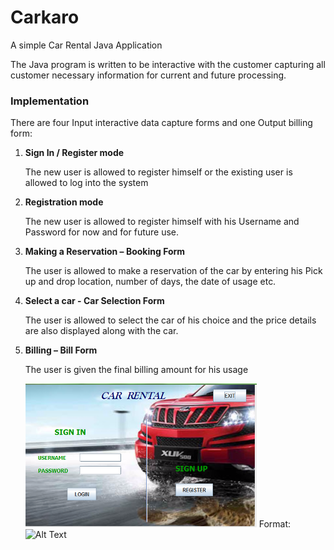 # Carkaro
A simple Car Rental Java Application

The Java program is written to be interactive with the customer capturing all customer necessary information for current and future processing. 

### Implementation

There are four Input interactive data capture forms and one Output billing form:

1.	**Sign In / Register mode**

    The new user is allowed to register himself or the existing user is allowed to log into the system	
    
2.	**Registration mode**

    The new user is allowed to register himself with his Username and Password for now and for future use.
    
3.	**Making a Reservation – Booking Form**

    The user is allowed to make a reservation of the car by entering his Pick up and drop location, number of days, the date    of usage etc.	
    
4.	**Select a car - Car Selection Form**

    The user is allowed to select the car of his choice and the price details are also displayed along with the car.
    
5.	**Billing – Bill Form**

    The user is given the final billing amount for his usage
    
    
    
    
    ![Login](/samples/login.png)
Format: ![Alt Text](url)
    
    

